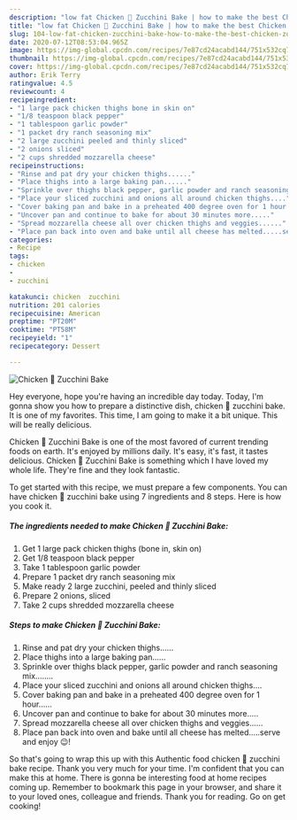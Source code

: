 ```yaml
---
description: "low fat Chicken 🐔 Zucchini Bake | how to make the best Chicken 🐔 Zucchini Bake"
title: "low fat Chicken 🐔 Zucchini Bake | how to make the best Chicken 🐔 Zucchini Bake"
slug: 104-low-fat-chicken-zucchini-bake-how-to-make-the-best-chicken-zucchini-bake
date: 2020-07-12T08:53:04.965Z
image: https://img-global.cpcdn.com/recipes/7e87cd24acabd144/751x532cq70/chicken-🐔-zucchini-bake-recipe-main-photo.jpg
thumbnail: https://img-global.cpcdn.com/recipes/7e87cd24acabd144/751x532cq70/chicken-🐔-zucchini-bake-recipe-main-photo.jpg
cover: https://img-global.cpcdn.com/recipes/7e87cd24acabd144/751x532cq70/chicken-🐔-zucchini-bake-recipe-main-photo.jpg
author: Erik Terry
ratingvalue: 4.5
reviewcount: 4
recipeingredient:
- "1 large pack chicken thighs bone in skin on"
- "1/8 teaspoon black pepper"
- "1 tablespoon garlic powder"
- "1 packet dry ranch seasoning mix"
- "2 large zucchini peeled and thinly sliced"
- "2 onions sliced"
- "2 cups shredded mozzarella cheese"
recipeinstructions:
- "Rinse and pat dry your chicken thighs......"
- "Place thighs into a large baking pan......"
- "Sprinkle over thighs black pepper, garlic powder and ranch seasoning mix........"
- "Place your sliced zucchini and onions all around chicken thighs...."
- "Cover baking pan and bake in a preheated 400 degree oven for 1 hour......"
- "Uncover pan and continue to bake for about 30 minutes more....."
- "Spread mozzarella cheese all over chicken thighs and veggies......"
- "Place pan back into oven and bake until all cheese has melted.....serve and enjoy 😉!"
categories:
- Recipe
tags:
- chicken
- 
- zucchini

katakunci: chicken  zucchini 
nutrition: 201 calories
recipecuisine: American
preptime: "PT20M"
cooktime: "PT58M"
recipeyield: "1"
recipecategory: Dessert

---
```



![Chicken 🐔 Zucchini Bake](https://img-global.cpcdn.com/recipes/7e87cd24acabd144/751x532cq70/chicken-🐔-zucchini-bake-recipe-main-photo.jpg)

Hey everyone, hope you're having an incredible day today. Today, I'm gonna show you how to prepare a distinctive dish, chicken 🐔 zucchini bake. It is one of my favorites. This time, I am going to make it a bit unique. This will be really delicious.



Chicken 🐔 Zucchini Bake is one of the most favored of current trending foods on earth. It's enjoyed by millions daily. It's easy, it's fast, it tastes delicious. Chicken 🐔 Zucchini Bake is something which I have loved my whole life. They're fine and they look fantastic.


To get started with this recipe, we must prepare a few components. You can have chicken 🐔 zucchini bake using 7 ingredients and 8 steps. Here is how you cook it.

<!--inarticleads1-->

##### The ingredients needed to make Chicken 🐔 Zucchini Bake:

1. Get 1 large pack chicken thighs (bone in, skin on)
1. Get 1/8 teaspoon black pepper
1. Take 1 tablespoon garlic powder
1. Prepare 1 packet dry ranch seasoning mix
1. Make ready 2 large zucchini, peeled and thinly sliced
1. Prepare 2 onions, sliced
1. Take 2 cups shredded mozzarella cheese




<!--inarticleads2-->

##### Steps to make Chicken 🐔 Zucchini Bake:

1. Rinse and pat dry your chicken thighs......
1. Place thighs into a large baking pan......
1. Sprinkle over thighs black pepper, garlic powder and ranch seasoning mix........
1. Place your sliced zucchini and onions all around chicken thighs....
1. Cover baking pan and bake in a preheated 400 degree oven for 1 hour......
1. Uncover pan and continue to bake for about 30 minutes more.....
1. Spread mozzarella cheese all over chicken thighs and veggies......
1. Place pan back into oven and bake until all cheese has melted.....serve and enjoy 😉!




So that's going to wrap this up with this Authentic food chicken 🐔 zucchini bake recipe. Thank you very much for your time. I'm confident that you can make this at home. There is gonna be interesting food at home recipes coming up. Remember to bookmark this page in your browser, and share it to your loved ones, colleague and friends. Thank you for reading. Go on get cooking!
